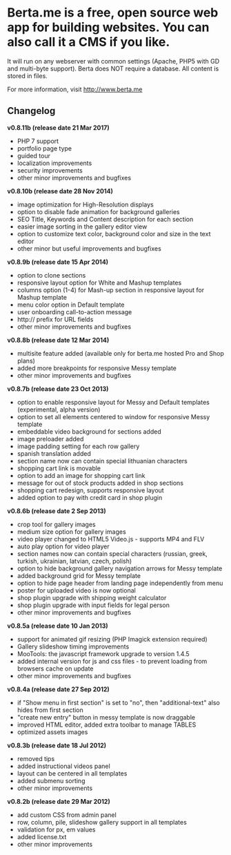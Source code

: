 Berta.me is a free, open source web app for building websites. You can also call it a CMS if you like.
==========

It will run on any webserver with common settings (Apache, PHP5 with GD and multi-byte support).
Berta does NOT require a database. All content is stored in files.

For more information, visit http://www.berta.me

Changelog
----------
**v0.8.11b (release date 21 Mar 2017)**
 * PHP 7 support
 * portfolio page type
 * guided tour
 * localization improvements
 * security improvements
 * other minor improvements and bugfixes

**v0.8.10b (release date 28 Nov 2014)**
 * image optimization for High-Resolution displays
 * option to disable fade animation for background galleries
 * SEO Title, Keywords and Content description for each section
 * easier image sorting in the gallery editor view
 * option to customize text color, background color and size in the text editor
 * other minor but useful improvements and bugfixes

**v0.8.9b (release date 15 Apr 2014)**
 * option to clone sections
 * responsive layout option for White and Mashup templates
 * columns option (1-4) for Mash-up section in responsive layout for Mashup template
 * menu color option in Default template
 * user onboarding call-to-action message
 * http:// prefix for URL fields
 * other minor improvements and bugfixes

**v0.8.8b (release date 12 Mar 2014)**
 * multisite feature added (available only for berta.me hosted Pro and Shop plans)
 * added more breakpoints for responsive Messy template
 * other minor improvements and bugfixes

**v0.8.7b (release date 23 Oct 2013)**
 * option to enable responsive layout for Messy and Default templates (experimental, alpha version)
 * option to set all elements centered to window for responsive Messy template
 * embeddable video background for sections added
 * image preloader added
 * image padding setting for each row gallery
 * spanish translation added
 * section name now can contain special lithuanian characters
 * shopping cart link is movable
 * option to add an image for shopping cart link
 * message for out of stock products added in shop sections
 * shopping cart redesign, supports responsive layout
 * added option to pay with credit card in shop plugin

**v0.8.6b (release date 2 Sep 2013)**
 * crop tool for gallery images
 * medium size option for gallery images
 * video player changed to HTML5 Video.js - supports MP4 and FLV
 * auto play option for video player
 * section names now can contain special characters (russian, greek, turkish, ukrainian, latvian, czech, polish)
 * option to hide background gallery navigation arrows for Messy template
 * added background grid for Messy template
 * option to hide page header from landing page independently from menu
 * poster for uploaded video is now optional
 * shop plugin upgrade with shipping weight calculator
 * shop plugin upgrade with input fields for legal person
 * other minor improvements and bugfixes

**v0.8.5a (release date 10 Jan 2013)**
 * support for animated gif resizing (PHP Imagick extension required)
 * Gallery slideshow timing improvements
 * MooTools: the javascript framework upgrade to version 1.4.5
 * added internal version for js and css files - to prevent loading from browsers cache on update
 * other minor improvements and bugfixes

**v0.8.4a (release date 27 Sep 2012)**
 * if "Show menu in first section" is set to "no", then "additional-text" also hides from first section
 * "create new entry" button in messy template is now draggable
 * improved HTML editor, added extra toolbar to manage TABLES
 * optimized assets images

**v0.8.3b (release date 18 Jul 2012)**
 * removed tips
 * added instructional videos panel
 * layout can be centered in all templates
 * added submenu sorting
 * other minor improvements

**v0.8.2b (release date 29 Mar 2012)**
 * add custom CSS from admin panel
 * row, column, pile, slideshow gallery support in all templates
 * validation for px, em values
 * added license.txt
 * other minor improvements
